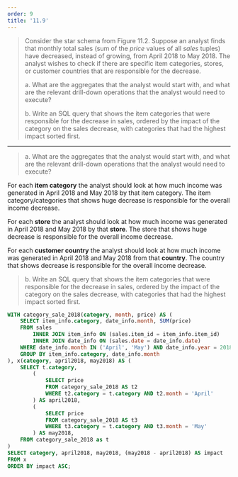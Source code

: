 ```yaml
---
order: 9
title: '11.9'
---
```

> Consider the star schema from Figure 11.2. Suppose an analyst finds that monthly
> total sales (sum of the _price_ values of all _sales_ tuples) have decreased, 
> instead of growing, from April 2018 to May 2018. The analyst wishes to check if there 
> are specific item categories, stores, or customer countries that are responsible 
> for the decrease. 
> 
> a. What are the aggregates that the analyst would start with, and what are the 
> relevant drill-down operations that the analyst would need to execute? 
> 
> b. Write an SQL query that shows the item categories that were responsible 
> for the decrease in sales, ordered by the impact of the category on the sales 
> decrease, with categories that had the highest impact sorted first. 

--------------------------------

> a. What are the aggregates that the analyst would start with, and what are the 
> relevant drill-down operations that the analyst would need to execute?

For each **item category** the analyst should look at how much income was generated in 
April 2018 and May 2018 by that item category. The item category/categories that shows 
huge decrease is responsible for the overall income decrease. 

For each **store** the analyst should look at how much income was generated in April 
2018 and May 2018 by that **store**. The store that shows huge decrease is responsible for 
the overall income decrease. 

For each **customer country** the analyst should look at how much income was generated in 
April 2018 and May 2018 from that **country**. The country that shows decrease is responsible 
for the overall income decrease. 

> b. Write an SQL query that shows the item categories that were responsible 
> for the decrease in sales, ordered by the impact of the category on the sales 
> decrease, with categories that had the highest impact sorted first. 

```sql 
WITH category_sale_2018(category, month, price) AS (
    SELECT item_info.category, date_info.month, SUM(price)
    FROM sales 
        INNER JOIN item_info ON (sales.item_id = item_info.item_id)
        INNER JOIN date_info ON (sales.date = date_info.date)
    WHERE date_info.month IN ('April', 'May') AND date_info.year = 2018
    GROUP BY item_info.category, date_info.month
), x(category, april2018, may2018) AS ( 
    SELECT t.category, 
        (
            SELECT price
            FROM category_sale_2018 AS t2
            WHERE t2.category = t.category AND t2.month = 'April'
        ) AS april2018, 
        (
            SELECT price
            FROM category_sale_2018 AS t3
            WHERE t3.category = t.category AND t3.month = 'May'
        ) AS may2018, 
    FROM category_sale_2018 as t
)
SELECT category, april2018, may2018, (may2018 - april2018) AS impact
FROM x
ORDER BY impact ASC;
```
